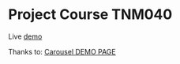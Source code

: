 # Project Course TNM040 

Live [demo](https://sandmountain.github.io/TNM040-Projekt/)

Thanks to:
[Carousel DEMO PAGE](http://vladimirbujanovic.com/angular-carousel-3d/demo/demo.html)

